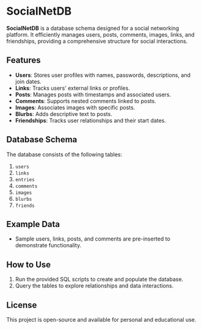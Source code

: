 # SocialNetDB

**SocialNetDB** is a database schema designed for a social networking platform. It efficiently manages users, posts, comments, images, links, and friendships, providing a comprehensive structure for social interactions.

## Features
- **Users**: Stores user profiles with names, passwords, descriptions, and join dates.
- **Links**: Tracks users' external links or profiles.
- **Posts**: Manages posts with timestamps and associated users.
- **Comments**: Supports nested comments linked to posts.
- **Images**: Associates images with specific posts.
- **Blurbs**: Adds descriptive text to posts.
- **Friendships**: Tracks user relationships and their start dates.

## Database Schema
The database consists of the following tables:
1. `users`
2. `links`
3. `entries`
4. `comments`
5. `images`
6. `blurbs`
7. `friends`

## Example Data
- Sample users, links, posts, and comments are pre-inserted to demonstrate functionality.

## How to Use
1. Run the provided SQL scripts to create and populate the database.
2. Query the tables to explore relationships and data interactions.

## License
This project is open-source and available for personal and educational use.
